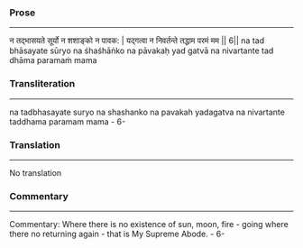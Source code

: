 ### Prose 
 --- 
न तद्भासयते सूर्यो न शशाङ्को न पावक: |
यद्गत्वा न निवर्तन्ते तद्धाम परमं मम || 6||
na tad bhāsayate sūryo na śhaśhāṅko na pāvakaḥ
yad gatvā na nivartante tad dhāma paramaṁ mama

### Transliteration 
 --- 
na tadbhasayate suryo na shashanko na pavakah yadagatva na nivartante taddhama paramam mama - 6-

### Translation 
 --- 
No translation

### Commentary 
 --- 
Commentary: Where there is no existence of sun, moon, fire - going where there no returning again - that is My Supreme Abode. - 6-